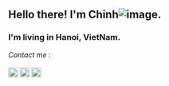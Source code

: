 ## Hello there! I'm Chinh![image](https://user-images.githubusercontent.com/86866053/145815935-02c7bca5-aed6-40b3-9c80-951bb3839fdd.png). 
### I'm living in Hanoi, VietNam.


*Contact me* :
<br/>
<br/>
[<img align="left" src = "https://user-images.githubusercontent.com/86866053/145812461-55475f3c-7541-409f-9df9-fc41629615a8.png" width= "20px" height = "20px" />](https://www.instagram.com/tienchinh2211/)
[<img align="left" src = "https://user-images.githubusercontent.com/86866053/145813936-2d28169a-9dbd-426e-a48d-51c714a397a7.png" width= "20px" height = "20px" />](https://github.com/chinhnt2211)
[<img align="left" src = "https://user-images.githubusercontent.com/86866053/145815715-0271faba-5b4d-4338-8d8f-7ad3715eaf07.png" width= "20px" height = "20px" />](mailto:chinh.nt2211@gmail.com)






